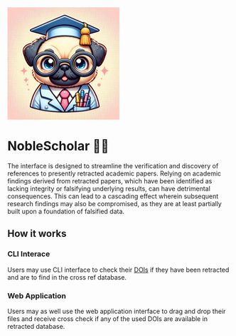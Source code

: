 <img src="/res/icon.webp" width=50% height=50%>

# NobleScholar :scientist:
The interface is designed to streamline the verification and discovery of references to presently retracted academic papers. Relying on academic findings derived from retracted papers, which have been identified as lacking integrity or falsifying underlying results, can have detrimental consequences. This can lead to a cascading effect wherein subsequent research findings may also be compromised, as they are at least partially built upon a foundation of falsified data.

## How it works 
### CLI Interace
Users may use CLI interface to check their [DOIs](https://de.wikipedia.org/wiki/Digital_Object_Identifier) if they have been retracted and are to find in the cross ref database. 

### Web Application
Users may as well use the web application interface to drag and drop their files and receive cross check if any of the used DOIs are available in retracted database. 
